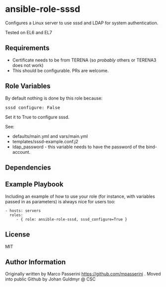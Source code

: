 ansible-role-sssd
=========

Configures a Linux server to use sssd and LDAP for system authentication.

Tested on EL6 and EL7

Requirements
------------

 - Certificate needs to be from TERENA (so _probably_ others or TERENA3 does not work)
  - This should be configurable. PRs are welcome.

Role Variables
--------------

By default nothing is done by this role because:
<pre>
sssd_configure: False
</pre>

Set it to True to configure sssd.

See:
 - defaults/main.yml and vars/main.yml
 - templates/sssd-example.conf.j2
 - ldap\_password - this variable needs to have the password of the bind-account.

Dependencies
------------


Example Playbook
----------------

Including an example of how to use your role (for instance, with variables passed in as parameters) is always nice for users too:

    - hosts: servers
      roles:
         - { role: ansible-role-sssd, sssd_configure=True }

License
-------

MIT

Author Information
------------------

Originally written by Marco Passerini https://github.com/mpasserini . Moved into public Github by Johan Guldmyr @ CSC
